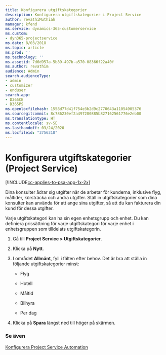 ```yaml
---
title: Konfigurera utgiftskategorier
description: Konfigurera utgiftskategorier i Project Service
author: revathiMuthiah
manager: kfend
ms.service: dynamics-365-customerservice
ms.custom:
- dyn365-projectservice
ms.date: 8/03/2018
ms.topic: article
ms.prod: ''
ms.technology: ''
ms.assetid: 7d6d957a-5b89-497b-a570-08366f22a40f
ms.author: revathim
audience: Admin
search.audienceType:
- admin
- customizer
- enduser
search.app:
- D365CE
- D365PS
ms.openlocfilehash: 1558d77d41f754e3b2d9c2770643a11054905376
ms.sourcegitcommit: 8c786230ef2a497280885b827162561776e2eb00
ms.translationtype: HT
ms.contentlocale: sv-SE
ms.lasthandoff: 03/24/2020
ms.locfileid: "3756318"
---
```

# <a name="configure-expense-categories-project-service"></a>Konfigurera utgiftskategorier (Project Service)

[!INCLUDE[cc-applies-to-psa-app-1x-2x](../includes/cc-applies-to-psa-app-1x-2x.md)]

Dina konsulter ådrar sig utgifter när de arbetar för kunderna, inklusive flyg, måltider, körsträcka och andra utgifter. Ställ in utgiftskategorier som dina konsulter kan använda för att ange sina utgifter, så att du kan fakturera din kund för dessa utgifter.  
  
Varje utgiftskategori kan ha sin egen enhetsgrupp och enhet. Du kan definiera prissättning för varje utgiftskategori för varje enhet i enhetsgruppen som tilldelats utgiftskategorin.  
  
1.  Gå till **Project Service > Utgiftskategorier**.  
  
2.  Klicka på **Nytt**.  
  
3.  I området **Allmänt**, fyll i fälten efter behov. Det är bra att ställa in följande utgiftskategorier minst:  
  
    -   Flyg  
  
    -   Hotell  
  
    -   Måltid  
  
    -   Bilhyra  
  
    -   Per dag  
  
4.  Klicka på **Spara** längst ned till höger på skärmen.  
  
### <a name="see-also"></a>Se även  
 [Konfigurera Project Service Automation](../project-service/configure.md)
